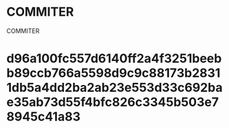 # COMMITER
COMMITER






# d96a100fc557d6140ff2a4f3251beebb89ccb766a5598d9c9c88173b28311db5a4dd2ba2ab23e553d33c692bae35ab73d55f4bfc826c3345b503e78945c41a83
